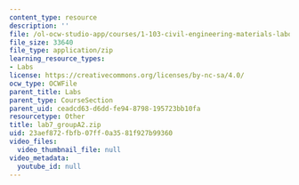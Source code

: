 ```yaml
---
content_type: resource
description: ''
file: /ol-ocw-studio-app/courses/1-103-civil-engineering-materials-laboratory-spring-2004/23aef872fbfb07ff0a3581f927b99360_lab7_groupA2.zip
file_size: 33640
file_type: application/zip
learning_resource_types:
- Labs
license: https://creativecommons.org/licenses/by-nc-sa/4.0/
ocw_type: OCWFile
parent_title: Labs
parent_type: CourseSection
parent_uid: ceadcd63-d6dd-fe94-8798-195723bb10fa
resourcetype: Other
title: lab7_groupA2.zip
uid: 23aef872-fbfb-07ff-0a35-81f927b99360
video_files:
  video_thumbnail_file: null
video_metadata:
  youtube_id: null
---
```

